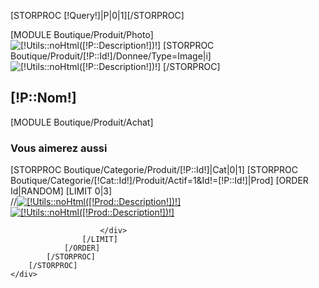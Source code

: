 [STORPROC [!Query!]|P|0|1][/STORPROC]
<form method="post" action="/[!Lien!]" name="achat" id="FicheProduit" >
	[MODULE Boutique/Produit/Photo]
	<div class="DescriptionProduit">
		<div class="DescriptionHaut">
			<div class="Rel">
				<div class="DescriptionBas">
					<img src="/[!P::Image!].mini.80x80.jpg"  alt="[!Utils::noHtml([!P::Description!])!]" />
					[STORPROC Boutique/Produit/[!P::Id!]/Donnee/Type=Image|i]
						<img src="/[!i::Fichier!].mini.80x80.jpg" alt="[!Utils::noHtml([!P::Description!])!]" />
					[/STORPROC]
				</div>
			</div>
			<h2>[!P::Nom!]</h2>
			[MODULE Boutique/Produit/Achat]
			<div class="Sociaux inb">
					<a href="http://www.facebook.com/share.php?url=[!Domaine!]/[!Lien!]" title="Facebook" target="_blank" ><span class="BoutonsSociaux1 inb"></span></a>
					<a href="http://www.twitter.fr/share?url=[!Domaine!]/[!Lien!]" title="Twitter" target="_blank" ><span class="BoutonsSociaux2 inb"></span></a>
					<a href="http://www.linkedin.com/shareArticle?mini=true&url=[!Domaine!]/[!Lien!]&title=[!P::Titre!]" title="Linkedin" target="_blank" ><span class="BoutonsSociaux3 inb"></span></a>
					<a href="http://pinterest.com/pin/create/button/?url=[!Domaine!]/[!Lien!]&description=Partager sur Pinterest" title="Pinterest" target="_blank" ><span class="BoutonsSociaux4 inb"></span></a>
			</div>
		</div>
	</div>
	<div class="VousAimerezAussi">
		<div class="AimerezAussi">
			<h3>Vous aimerez aussi</h3>
		</div>
		[STORPROC Boutique/Categorie/Produit/[!P::Id!]|Cat|0|1]
			[STORPROC Boutique/Categorie/[!Cat::Id!]/Produit/Actif=1&Id!=[!P::Id!]|Prod]
				[ORDER Id|RANDOM]
					[LIMIT 0|3]
						<div class="ProduitsAimerezAussi">
							//<a href="/[!Prod::getUrl()!]" title="[!Utils::noHtml([!Prod::Description!])!]"><img src="/[!Prod::Image!].mini.125x123.jpg" alt="[!Utils::noHtml([!Prod::Description!])!]" /></a>
							<a href="/[!Systeme::CurrentMenu::Url!]/[!Cat::Url!]/Produit/[!Prod::Url!]" title="[!Utils::noHtml([!Prod::Description!])!]"><img src="/[!Prod::Image!].mini.125x123.jpg" alt="[!Utils::noHtml([!Prod::Description!])!]" /></a>

						</div>
					[/LIMIT]
				[/ORDER]
			[/STORPROC]
		[/STORPROC]
	</div>
</form>

